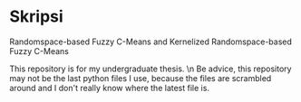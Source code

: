 # Skripsi
Randomspace-based Fuzzy C-Means and Kernelized Randomspace-based Fuzzy C-Means

This repository is for my undergraduate thesis. \n
Be advice, this repository may not be the last python files I use, because the files are scrambled around and I don't really know where the latest file is.
